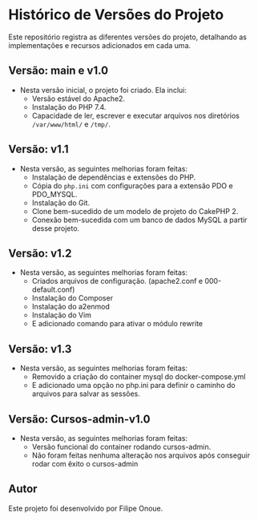 # Histórico de Versões do Projeto

Este repositório registra as diferentes versões do projeto, detalhando as implementações e recursos adicionados em cada uma.

## Versão: main e v1.0

- Nesta versão inicial, o projeto foi criado. Ela inclui:
  - Versão estável do Apache2.
  - Instalação do PHP 7.4.
  - Capacidade de ler, escrever e executar arquivos nos diretórios `/var/www/html/` e `/tmp/`.

## Versão: v1.1

- Nesta versão, as seguintes melhorias foram feitas:
  - Instalação de dependências e extensões do PHP.
  - Cópia do `php.ini` com configurações para a extensão PDO e PDO_MYSQL.
  - Instalação do Git.
  - Clone bem-sucedido de um modelo de projeto do CakePHP 2.
  - Conexão bem-sucedida com um banco de dados MySQL a partir desse projeto.
 
## Versão: v1.2

- Nesta versão, as seguintes melhorias foram feitas:
  - Criados arquivos de configuração. (apache2.conf e 000-default.conf)
  - Instalação do Composer
  - Instalação do a2enmod
  - Instalação do Vim
  - E adicionado comando para ativar o módulo rewrite

## Versão: v1.3

- Nesta versão, as seguintes melhorias foram feitas:
  - Removido a criação do container mysql do docker-compose.yml
  - E adicionado uma opção no php.ini para definir o caminho do arquivos para salvar as sessões.

## Versão: Cursos-admin-v1.0

- Nesta versão, as seguintes melhorias foram feitas:
  - Versão funcional do container rodando cursos-admin.
  - Não foram feitas nenhuma alteração nos arquivos após conseguir rodar com êxito o cursos-admin

## Autor

Este projeto foi desenvolvido por Filipe Onoue.
